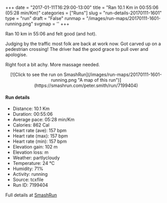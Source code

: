 +++
date = "2017-01-11T16:29:00-13:00"
title = "Ran 10.1 Km in 00:55:06 (05:28 min/Km)"
categories = ["Runs"]
slug = "run-details-20170111-1601"
type = "run"
draft = "False"
runmap = "/images/run-maps/20170111-1601-running.png"
svgmap = '<polyline points="100 66, 98 68, 92 67, 89 65, 86 61, 85 61, 77 64, 76 66, 75 67, 73 67, 69 72, 54 77, 53 77, 49 75, 47 69, 42 66, 35 65, 29 68, 18 64, 16 63, 13 56, 0 44, 5 41, 13 40, 14 39, 18 37, 29 34, 30 32, 32 31, 38 26, 46 24, 54 24, 63 29, 63 30, 67 44, 71 52, 85 59, 86 58, 86 61, 89 65, 92 67">'
+++

Ran 10 km in 55:06 and felt good (and hot). 

Judging by the traffic most folk are back at work now. Got carved up on a pedestrian crossing! The driver had the good grace to pull over and apologise. 

Right foot a bit achy. More massage needed. 

<!--more-->

<center>
[![Click to see the run on SmashRun](/images/run-maps/20170111-1601-running.png "A map of this run")](https://smashrun.com/peter.smith/run/7199404)
</center>

#### Run details

* Distance: 10.1 Km
* Duration: 00:55:06
* Average pace: 05:28 min/Km
* Calories: 862 Cal
* Heart rate (ave): 157 bpm
* Heart rate (max): 157 bpm
* Heart rate (min): 157 bpm
* Elevation gain: 102 m
* Elevation loss:  m
* Weather: partlycloudy
* Temperature: 24 &deg;C
* Humidity: 71%
* Activity: running
* Source: tcxfile
* Run ID: 7199404

Full details at [SmashRun](https://smashrun.com/peter.smith/run/7199404)